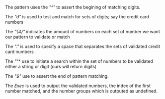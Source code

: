 The pattern uses the *"^"* to assert the begining of matching digits.

The *"d"* is used to test and match for sets of digits; say the credit card numbers

The *"{4}"* indicates the amount of numbers on each set of number we want our pattern to validate or match

The *"."* is used to specify a space that separates the sets of validated credit card numbers

The *"*"* use to initiate a search within the set of numbers to be validated either a string or digit (ours will return digits)

The *"$"* use to assert the end of pattern matching. 

The *Exec* is used to output the validated numbers, the index of the first number matched, and the number groups which is outputed as undefined.
